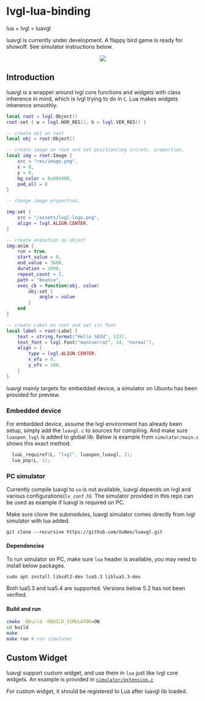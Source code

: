 # lvgl-lua-binding
lua + lvgl = luavgl

luavgl is currently under development. A flappy bird game is ready for showoff. See simulator instructions below.

<p align="center">
  <img src="https://i.ibb.co/nbgYvZW/flappybird.gif" />
</p>

## Introduction

luavgl is a wrapper around lvgl core functions and widgets with class inherence in mind, which is lvgl trying to do in `C`. Lua makes widgets inherence smoothly.

```lua
local root = lvgl.Object()
root:set { w = lvgl.HOR_RES(), h = lvgl.VER_RES() }

-- create obj on root
local obj = root:Object()

-- create image on root and set position/img src/etc. properties.
local img = root:Image {
    src = "res/image.png",
    x = 0,
    y = 0,
    bg_color = 0x004400,
    pad_all = 0
}

-- change image properties.

img:set {
    src = "/assets/lvgl-logo.png",
    align = lvgl.ALIGN.CENTER,
}

-- create animation on object
img:anim {
    run = true,
    start_value = 0,
    end_value = 3600,
    duration = 2000,
    repeat_count = 2,
    path = "bounce",
    exec_cb = function(obj, value)
        obj:set {
            angle = value
        }
    end
}

-- create Label on root and set its font
local label = root:Label {
    text = string.format("Hello %03d", 123),
    text_font = lvgl.Font("montserrat", 24, "normal"),
    align = {
        type = lvgl.ALIGN.CENTER,
        x_ofs = 0,
        y_ofs = 100,
    }
}


```

luavgl mainly targets for embedded device, a simulator on Ubuntu has been provided for preview.

### Embedded device

For embedded device, assume the lvgl environment has already been setup, simply add the `luavgl.c` to sources for compiling. And make sure `luaopen_lvgl` is added to global lib. Below is example from `simulator/main.c` shows this exact method.

```c
  luaL_requiref(L, "lvgl", luaopen_luavgl, 1);
  lua_pop(L, 1);
```

### PC simulator

Currently compile luavgl to `so` is not available, luavgl depends on lvgl and various configurations(`lv_conf.h`).
The simulator provided in this repo can be used as example if luavgl is required on PC.

Make sure clone the submodules, luavgl simulator comes directly from lvgl simulator with lua added.

```
git clone --recursive https://github.com/XuNeo/luavgl.git
```

#### Dependencies

To run simulator on PC, make sure `lua` header is available, you may need to install below packages.

```
sudo apt install libsdl2-dev lua5.3 liblua5.3-dev
```

Both lua5.3 and lua5.4 are supported. Versions below 5.2 has not been verified.

#### Build and run

```bash
cmake -Bbuild -DBUILD_SIMULATOR=ON
cd build
make
make run # run simulator
```
## Custom Widget

luavgl support custom widget, and use them in `lua` just like lvgl core widgets.
An example is provided in [`simulator/extension.c`](https://github.com/XuNeo/luavgl/blob/master/simulator/extension.c#L62)

For custom widget, it should be registered to Lua after luavgl lib loaded.

